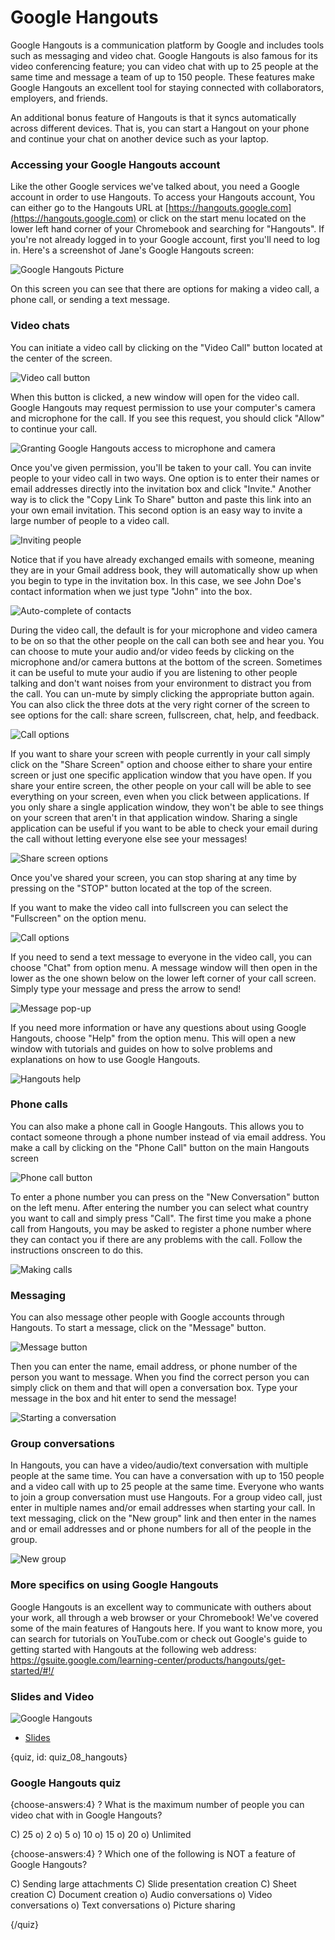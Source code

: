 # Google Hangouts

Google Hangouts is a communication platform by Google and includes tools such as messaging and video chat.  Google Hangouts is also famous for its video conferencing feature; you can video chat with up to 25 people at the same time and message a team of up to 150 people. These features make Google Hangouts an excellent tool for staying connected with collaborators, employers, and friends.

An additional bonus feature of Hangouts is that it syncs automatically across different devices.  That is, you can start a Hangout on your phone and continue your chat on another device such as your laptop. 

### Accessing your Google Hangouts account

Like the other Google services we've talked about, you need a Google account in order to use Hangouts. To access your Hangouts account, You can either go to the Hangouts URL at [https://hangouts.google.com](https://hangouts.google.com) or click on the start menu located on the lower left hand corner of your Chromebook and searching for "Hangouts".  If you're not already logged in to your Google account, first you'll need to log in. Here's a screenshot of Jane's Google Hangouts screen:


![Google Hangouts Picture](https://docs.google.com/presentation/d/14u2fp3D2t-umKnFOSfIxyDwfjIDMKJ9cBtqYUh_E93o/export/png?id=14u2fp3D2t-umKnFOSfIxyDwfjIDMKJ9cBtqYUh_E93o&pageid=g350281495f_0_0)

On this screen you can see that there are options for making a video call, a phone call, or sending a text message.

### Video chats

You can initiate a video call by clicking on the "Video Call" button located at the center of the screen.


![Video call button](https://docs.google.com/presentation/d/14u2fp3D2t-umKnFOSfIxyDwfjIDMKJ9cBtqYUh_E93o/export/png?id=14u2fp3D2t-umKnFOSfIxyDwfjIDMKJ9cBtqYUh_E93o&pageid=g37d79d2dad_0_5)

When this button is clicked, a new window will open for the video call.  Google Hangouts may request permission to use your computer's camera and microphone for the call.  If you see this request, you should click "Allow" to continue your call.   


![Granting Google Hangouts access to microphone and camera](https://docs.google.com/presentation/d/14u2fp3D2t-umKnFOSfIxyDwfjIDMKJ9cBtqYUh_E93o/export/png?id=14u2fp3D2t-umKnFOSfIxyDwfjIDMKJ9cBtqYUh_E93o&pageid=g37d79d2dad_0_13)

Once you've given permission, you'll be taken to your call.  You can invite people to your video call in two ways.  One option is to enter their names or email addresses directly into the invitation box and click "Invite."  Another way is to click the "Copy Link To Share" button and paste this link into an your own email invitation.  This second option is an easy way to invite a large number of people to a video call.


![Inviting people](https://docs.google.com/presentation/d/14u2fp3D2t-umKnFOSfIxyDwfjIDMKJ9cBtqYUh_E93o/export/png?id=14u2fp3D2t-umKnFOSfIxyDwfjIDMKJ9cBtqYUh_E93o&pageid=g350281495f_0_17)

Notice that if you have already exchanged emails with someone, meaning they are in your Gmail address book, they will automatically show up when you begin to type in the invitation box.  In this case, we see John Doe's contact information when we just type "John" into the box.


![Auto-complete of contacts](https://docs.google.com/presentation/d/14u2fp3D2t-umKnFOSfIxyDwfjIDMKJ9cBtqYUh_E93o/export/png?id=14u2fp3D2t-umKnFOSfIxyDwfjIDMKJ9cBtqYUh_E93o&pageid=g37d79d2dad_0_28)

During the video call, the default is for your microphone and video camera to be on so that the other people on the call can both see and hear you.  You can choose to mute your audio and/or video feeds by clicking on the microphone and/or camera buttons at the bottom of the screen.  Sometimes it can be useful to mute your audio if you are listening to other people talking and don't want noises from your environment to distract you from the call.  You can un-mute by simply clicking the appropriate button again.  You can also click the three dots at the very right corner of the screen to see options for the call: share screen, fullscreen, chat, help, and feedback.


![Call options](https://docs.google.com/presentation/d/14u2fp3D2t-umKnFOSfIxyDwfjIDMKJ9cBtqYUh_E93o/export/png?id=14u2fp3D2t-umKnFOSfIxyDwfjIDMKJ9cBtqYUh_E93o&pageid=g3adab2989a_0_0)

If you want to share your screen with people currently in your call simply click on the "Share Screen" option and choose either to share your entire screen or just one specific application window that you have open.  If you share your entire screen, the other people on your call will be able to see everything on your screen, even when you click between applications.  If you only share a single application window, they won't be able to see things on your screen that aren't in that application window.  Sharing a single application can be useful if you want to be able to check your email during the call without letting everyone else see your messages!


![Share screen options](https://docs.google.com/presentation/d/14u2fp3D2t-umKnFOSfIxyDwfjIDMKJ9cBtqYUh_E93o/export/png?id=14u2fp3D2t-umKnFOSfIxyDwfjIDMKJ9cBtqYUh_E93o&pageid=g350281495f_0_22)

Once you've shared your screen, you can stop sharing at any time by pressing on the "STOP" button located at the top of the screen. 

If you want to make the video call into fullscreen you can select the "Fullscreen" on the option menu. 


![Call options](https://docs.google.com/presentation/d/14u2fp3D2t-umKnFOSfIxyDwfjIDMKJ9cBtqYUh_E93o/export/png?id=14u2fp3D2t-umKnFOSfIxyDwfjIDMKJ9cBtqYUh_E93o&pageid=g3adab2989a_0_23)

If you need to send a text message to everyone in the video call, you can choose "Chat" from option menu.  A message window will then open in the lower as the one shown below on the lower left corner of your call screen.  Simply type your message and press the arrow to send!


![Message pop-up](https://docs.google.com/presentation/d/14u2fp3D2t-umKnFOSfIxyDwfjIDMKJ9cBtqYUh_E93o/export/png?id=14u2fp3D2t-umKnFOSfIxyDwfjIDMKJ9cBtqYUh_E93o&pageid=g350281495f_0_27)

If you need more information or have any questions about using Google Hangouts, choose "Help" from the option menu.  This will open a new window with tutorials and guides on how to solve problems and explanations on how to use Google Hangouts.


![Hangouts help](https://docs.google.com/presentation/d/14u2fp3D2t-umKnFOSfIxyDwfjIDMKJ9cBtqYUh_E93o/export/png?id=14u2fp3D2t-umKnFOSfIxyDwfjIDMKJ9cBtqYUh_E93o&pageid=g3adab2989a_0_34)


### Phone calls

You can also make a phone call in Google Hangouts. This allows you to contact someone through a phone number instead of via email address.  You make a call by clicking on the "Phone Call" button on the main Hangouts screen


![Phone call button](https://docs.google.com/presentation/d/14u2fp3D2t-umKnFOSfIxyDwfjIDMKJ9cBtqYUh_E93o/export/png?id=14u2fp3D2t-umKnFOSfIxyDwfjIDMKJ9cBtqYUh_E93o&pageid=g3adab2989a_0_44)

To enter a phone number you can press on the "New Conversation" button on the left menu. After entering the number you can select what country you want to call and simply press "Call".  The first time you make a phone call from Hangouts, you may be asked to register a phone number where they can contact you if there are any problems with the call.  Follow the instructions onscreen to do this.


![Making calls](https://docs.google.com/presentation/d/14u2fp3D2t-umKnFOSfIxyDwfjIDMKJ9cBtqYUh_E93o/export/png?id=14u2fp3D2t-umKnFOSfIxyDwfjIDMKJ9cBtqYUh_E93o&pageid=g350281495f_0_32)

### Messaging

You can also message other people with Google accounts through Hangouts.  To start a message, click on the "Message" button.


![Message button](https://docs.google.com/presentation/d/14u2fp3D2t-umKnFOSfIxyDwfjIDMKJ9cBtqYUh_E93o/export/png?id=14u2fp3D2t-umKnFOSfIxyDwfjIDMKJ9cBtqYUh_E93o&pageid=g3adab2989a_0_71)

Then you can enter the name, email address, or phone number of the person you want to message. When you find the correct person you can simply click on them and that will open a conversation box. Type your message in the box and hit enter to send the message!


![Starting a conversation](https://docs.google.com/presentation/d/14u2fp3D2t-umKnFOSfIxyDwfjIDMKJ9cBtqYUh_E93o/export/png?id=14u2fp3D2t-umKnFOSfIxyDwfjIDMKJ9cBtqYUh_E93o&pageid=g350281495f_0_45)

### Group conversations

In Hangouts, you can have a video/audio/text conversation with multiple people at the same time. You can have a conversation with up to 150 people and a video call with up to 25 people at the same time. Everyone who wants to join a group conversation must use Hangouts. For a group video call, just enter in multiple names and/or email addresses when starting your call.  In text messaging, click on the "New group" link and then enter in the names and or email addresses and or phone numbers for all of the people in the group.


![New group](https://docs.google.com/presentation/d/14u2fp3D2t-umKnFOSfIxyDwfjIDMKJ9cBtqYUh_E93o/export/png?id=14u2fp3D2t-umKnFOSfIxyDwfjIDMKJ9cBtqYUh_E93o&pageid=g3adab2989a_0_92)

### More specifics on using Google Hangouts

Google Hangouts is an excellent way to communicate with outhers about your work, all through a web browser or your Chromebook!  We've covered some of the main features of Hangouts here.  If you want to know more, you can search for tutorials on YouTube.com or check out Google's guide to getting started with Hangouts at the following web address: https://gsuite.google.com/learning-center/products/hangouts/get-started/#!/

### Slides and Video

![Google Hangouts](https://www.youtube.com/watch?v=gutFsKYyuIA)

* [Slides](https://docs.google.com/presentation/d/14u2fp3D2t-umKnFOSfIxyDwfjIDMKJ9cBtqYUh_E93o/edit?usp=sharing)

{quiz, id: quiz_08_hangouts}

### Google Hangouts quiz

{choose-answers:4}
? What is the maximum number of people you can video chat with in Google Hangouts?

C) 25
o) 2
o) 5
o) 10
o) 15
o) 20
o) Unlimited

{choose-answers:4}
? Which one of the following is NOT a feature of Google Hangouts?

C) Sending large attachments
C) Slide presentation creation
C) Sheet creation
C) Document creation
o) Audio conversations
o) Video conversations
o) Text conversations
o) Picture sharing

{/quiz}

